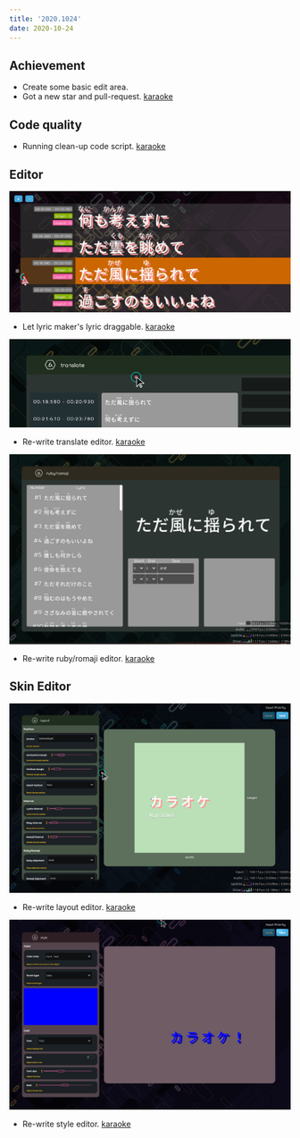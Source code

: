 ```yaml
---
title: '2020.1024'
date: 2020-10-24
---
```


## Achievement

- Create some basic edit area.
- Got a new star and pull-request. [karaoke](#220@Yoyolick)

## Code quality

- Running clean-up code script. [karaoke](#207@andy840119)

## Editor

![](res/draggable.png)
- Let lyric maker's lyric draggable. [karaoke](#199@andy840119)

![](res/translate-editor.png)
- Re-write translate editor. [karaoke](#157@andy840119)

![](res/romaji-editor.png)
- Re-write ruby/romaji editor. [karaoke](#213@andy840119)

## Skin Editor

![](res/layout-editor.png)
- Re-write layout editor. [karaoke](#217@andy840119)

![](res/style-editor.png)
- Re-write style editor. [karaoke](#223@andy840119)